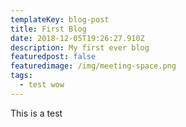 ```yaml
---
templateKey: blog-post
title: First Blog
date: 2018-12-05T19:26:27.910Z
description: My first ever blog
featuredpost: false
featuredimage: /img/meeting-space.png
tags:
  - test wow
---
```

This is a test
